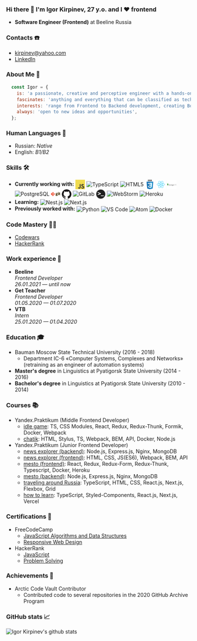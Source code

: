 ### Hi there 👋 I'm Igor Kirpinev, 27 y.o. and I ❤️ frontend
- **Software Engineer (Frontend)**  at Beeline Russia

### Contacts ☎️
- kirpinev@yahoo.com
- [LinkedIn](https://www.linkedin.com/in/kirpinevigor/)

### About Me 🧑
```javascript
  const Igor = {
    is: 'a passionate, creative and perceptive engineer with a hands-on approach to problem-solving',
    fascinates: 'anything and everything that can be classified as technology',
    interests: 'range from Frontend to Backend development, creating Bots or APIs',
    always: 'open to new ideas and opportunities',
  };
```

### Human Languages 🗿
- Russian: *Native*
- English: *B1/B2*

### Skills 🛠️
- **Currently working with:** 
  <img align="center" alt="JavaScript" width="26px" src="https://raw.githubusercontent.com/github/explore/80688e429a7d4ef2fca1e82350fe8e3517d3494d/topics/javascript/javascript.png" /> 
  <img align="center" alt="TypeScript" width="26px" src="https://www.bryntum.com/wp-content/uploads/2019/03/ts.png" />
  <img align="center" alt="HTML5" width="26px" src="https://upload.wikimedia.org/wikipedia/commons/thumb/6/61/HTML5_logo_and_wordmark.svg/1920px-HTML5_logo_and_wordmark.svg.png" />
  <img align="center" alt="CSS3" width="26px" src="https://raw.githubusercontent.com/github/explore/80688e429a7d4ef2fca1e82350fe8e3517d3494d/topics/css/css.png" />
  <img align="center" alt="React.js" width="26px" src="https://raw.githubusercontent.com/github/explore/80688e429a7d4ef2fca1e82350fe8e3517d3494d/topics/react/react.png" />
  <img align="center" alt="MongoDB" width="26px" src="https://raw.githubusercontent.com/github/explore/80688e429a7d4ef2fca1e82350fe8e3517d3494d/topics/mongodb/mongodb.png" />
  <img align="center" alt="PostgreSQL" width="26px" src="https://upload.wikimedia.org/wikipedia/commons/2/29/Postgresql_elephant.svg" />
  <img align="center" alt="Git" width="26px" src="https://raw.githubusercontent.com/github/explore/80688e429a7d4ef2fca1e82350fe8e3517d3494d/topics/git/git.png" />
  <img align="center" alt="GitHub" width="26px" src="https://raw.githubusercontent.com/github/explore/78df643247d429f6cc873026c0622819ad797942/topics/github/github.png" />
  <img align="center" alt="GitLab" width="26px" src="https://gitlab.com/uploads/-/system/group/avatar/9970/logo-extra-whitespace.png" />
  <img align="center" alt="Terminal" width="26px" src="https://raw.githubusercontent.com/github/explore/80688e429a7d4ef2fca1e82350fe8e3517d3494d/topics/terminal/terminal.png" />
  <img align="center" alt="WebStorm" width="26px" src="https://upload.wikimedia.org/wikipedia/commons/thumb/c/c0/WebStorm_Icon.svg/1920px-WebStorm_Icon.svg.png" />
  <img align="center" alt="Heroku" width="40px" src="https://upload.wikimedia.org/wikipedia/commons/thumb/e/ec/Heroku_logo.svg/1920px-Heroku_logo.svg.png" />
- **Learning:**
  <img align="center" alt="Nest.js" width="26px" src="https://habrastorage.org/getpro/habr/post_images/d11/98b/ac8/d1198bac8e4ced0d89d5e5983061f418.png" />
  <img align="center" alt="Next.js" width="26px" src="https://upload.wikimedia.org/wikipedia/commons/thumb/8/8e/Nextjs-logo.svg/1200px-Nextjs-logo.svg.png" />
- **Previously worked with:**
  <img align="center" alt="Python" width="26px" src="https://img.utdstc.com/icon/c6f/36f/c6f36ff0735c528043bc1a3264f6ff828b2ed29f69e25ccdd78b8006133bcc7f:200" />
  <img align="center" alt="VS Code" width="26px" src="https://img.icons8.com/color/452/visual-studio-code-2019.png" />
  <img align="center" alt="Atom" width="26px" src="https://upload.wikimedia.org/wikipedia/commons/thumb/8/80/Atom_editor_logo.svg/1200px-Atom_editor_logo.svg.png" />
  <img align="center" alt="Docker" width="40px" src="https://upload.wikimedia.org/wikipedia/commons/thumb/4/4e/Docker_%28container_engine%29_logo.svg/1920px-Docker_%28container_engine%29_logo.svg.png" />

### Code Mastery 👨‍💻
- [Codewars](https://www.codewars.com/users/kirpinev)
- [HackerRank](https://hackerrank.com/ikirpinev)

### Work experience 👔
- **Beeline** <br/>
  *Frontend Developer* <br />
  *26.01.2021 — until now*
- **Get Teacher** <br />
  *Frontend Developer* <br />
  *01.05.2020 — 01.07.2020*
- **VTB** <br />
  *Intern* <br />
  *25.01.2020 — 01.04.2020*

### Education 🎓
- Bauman Moscow State Technical University (2016 - 2018)
  - Department IC-6 «Computer Systems, Complexes and Networks» (retraining as an engineer of automation systems)
- **Master's degree** in Linguistics at Pyatigorsk State University (2014 - 2016)
-  **Bachelor's degree** in Linguistics at Pyatigorsk State University (2010 - 2014)

### Courses 📚
- Yandex.Praktikum (Middle Frontend Developer)
  - [idle game](https://github.com/yandex-course-amsterdam/goty): TS, CSS Modules, React, Redux, Redux-Thunk, Formik, Docker, Webpack
  - [chatik](https://github.com/kirpinev/chatik): HTML, Stylus, TS, Webpack, BEM, API, Docker, Node.js
- Yandex.Praktikum (Junior Frontend Developer)
  - [news explorer (backend)](https://github.com/kirpinev/api-news-explorer): Node.js, Express.js, Nginx, MongoDB
  - [news explorer (frontend)](https://github.com/kirpinev/news-explorer): HTML, CSS, JS(ES6), Webpack, BEM, API
  - [mesto (frontend)](https://github.com/kirpinev/mesto): React, Redux, Redux-Form, Redux-Thunk, Typescript, Docker, Heroku
  - [mesto (backend)](https://github.com/kirpinev/api-mesto): Node.js, Express.js, Nginx, MongoDB
  - [traveling around Russia](https://github.com/kirpinev/Travel-around-Russia): TypeScript, HTML, CSS, React.js, Next.js, Flexbox, Grid
  - [how to learn](https://github.com/kirpinev/How-to-learn): TypeScript, Styled-Components, React.js, Next.js, Vercel

### Certifications 📜
- FreeCodeCamp
  - [JavaScript Algorithms and Data Structures](https://www.freecodecamp.org/certification/fcc99317880-0baa-4b81-ab95-45a27cbd6de7/javascript-algorithms-and-data-structures)
  - [Responsive Web Design](https://www.freecodecamp.org/certification/fcc99317880-0baa-4b81-ab95-45a27cbd6de7/responsive-web-design)
- HackerRank
  - [JavaScript](https://www.hackerrank.com/certificates/2456dcdd3c37)
  - [Problem Solving](https://www.hackerrank.com/certificates/7ed2357bc15a)
  
### Achievements 🎉
- Arctic Code Vault Contributor
  - Contributed code to several repositories in the 2020 GitHub Archive Program

### GitHub stats 📈
![Igor Kirpinev's github stats](https://github-readme-stats.vercel.app/api?username=kirpinev&show_icons=true&theme=white)
